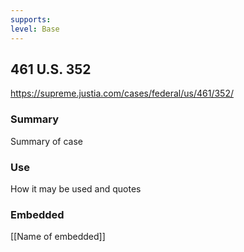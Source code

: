 ```yaml
---
supports: 
level: Base
---
```

##  461 U.S.  352

https://supreme.justia.com/cases/federal/us/461/352/

### Summary

Summary of case

### Use

How it may be used and quotes

### Embedded

[[Name of embedded]]